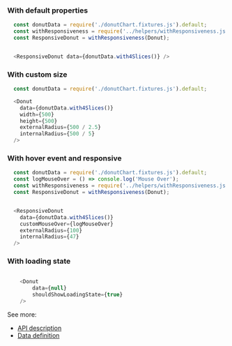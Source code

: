 ### With default properties
```js
  const donutData = require('./donutChart.fixtures.js').default;
  const withResponsiveness = require('../helpers/withResponsiveness.js').default;
  const ResponsiveDonut = withResponsiveness(Donut);


  <ResponsiveDonut data={donutData.with4Slices()} />
```

### With custom size
```js
  const donutData = require('./donutChart.fixtures.js').default;

  <Donut
    data={donutData.with4Slices()}
    width={500}
    height={500}
    externalRadius={500 / 2.5}
    internalRadius={500 / 5}
  />
```

### With hover event and responsive
```js
  const donutData = require('./donutChart.fixtures.js').default;
  const logMouseOver = () => console.log('Mouse Over');
  const withResponsiveness = require('../helpers/withResponsiveness.js').default;
  const ResponsiveDonut = withResponsiveness(Donut);


  <ResponsiveDonut
    data={donutData.with4Slices()}
    customMouseOver={logMouseOver}
    externalRadius={100}
    internalRadius={47}
  />
```


### With loading state
```js

    <Donut
        data={null}
        shouldShowLoadingState={true}
    />
```

See more:
* [API description][APILink]
* [Data definition][DataLink]



[APILink]: http://eventbrite.github.io/britecharts/module-Donut.html
[DataLink]: http://eventbrite.github.io/britecharts/global.html#DonutChartData__anchor